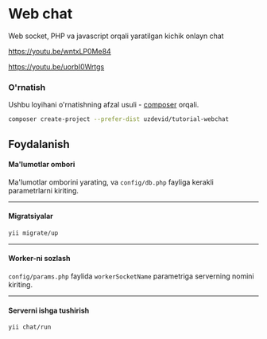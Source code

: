 Web chat
==========

Web socket, PHP va javascript orqali yaratilgan kichik onlayn chat

https://youtu.be/wntxLP0Me84

https://youtu.be/uorbI0Wrtgs

### O'rnatish

Ushbu loyihani o'rnatishning afzal usuli - [composer](http://getcomposer.org/download/) orqali.

```bash
composer create-project --prefer-dist uzdevid/tutorial-webchat
```

## Foydalanish

#### Ma'lumotlar ombori

Ma'lumotlar omborini yarating, va `config/db.php` fayliga kerakli parametrlarni kiriting.

-----

#### Migratsiyalar

```bash
yii migrate/up
```

--------

#### Worker-ni sozlash

`config/params.php` faylida `workerSocketName` parametriga serverning nomini kiriting.

------

#### Serverni ishga tushirish

```bash
yii chat/run
```
